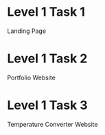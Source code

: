# Level 1 Task 1
Landing Page

# Level 1 Task 2
Portfolio Website

# Level 1 Task 3
Temperature Converter Website

